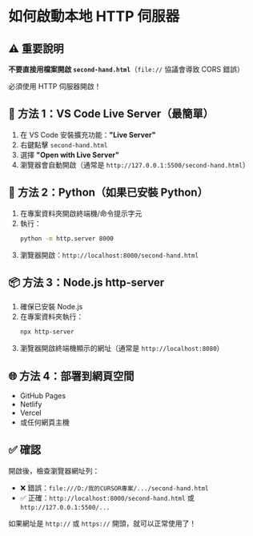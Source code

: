 # 如何啟動本地 HTTP 伺服器

## ⚠️ 重要說明

**不要直接用檔案開啟 `second-hand.html`**（`file://` 協議會導致 CORS 錯誤）

必須使用 HTTP 伺服器開啟！

## 🚀 方法 1：VS Code Live Server（最簡單）

1. 在 VS Code 安裝擴充功能：**"Live Server"**
2. 右鍵點擊 `second-hand.html`
3. 選擇 **"Open with Live Server"**
4. 瀏覽器會自動開啟（通常是 `http://127.0.0.1:5500/second-hand.html`）

## 🐍 方法 2：Python（如果已安裝 Python）

1. 在專案資料夾開啟終端機/命令提示字元
2. 執行：
   ```bash
   python -m http.server 8000
   ```
3. 瀏覽器開啟：`http://localhost:8000/second-hand.html`

## 📦 方法 3：Node.js http-server

1. 確保已安裝 Node.js
2. 在專案資料夾執行：
   ```bash
   npx http-server
   ```
3. 瀏覽器開啟終端機顯示的網址（通常是 `http://localhost:8080`）

## 🌐 方法 4：部署到網頁空間

- GitHub Pages
- Netlify
- Vercel
- 或任何網頁主機

## ✅ 確認

開啟後，檢查瀏覽器網址列：
- ❌ 錯誤：`file:///D:/我的CURSOR專案/.../second-hand.html`
- ✅ 正確：`http://localhost:8000/second-hand.html` 或 `http://127.0.0.1:5500/...`

如果網址是 `http://` 或 `https://` 開頭，就可以正常使用了！

